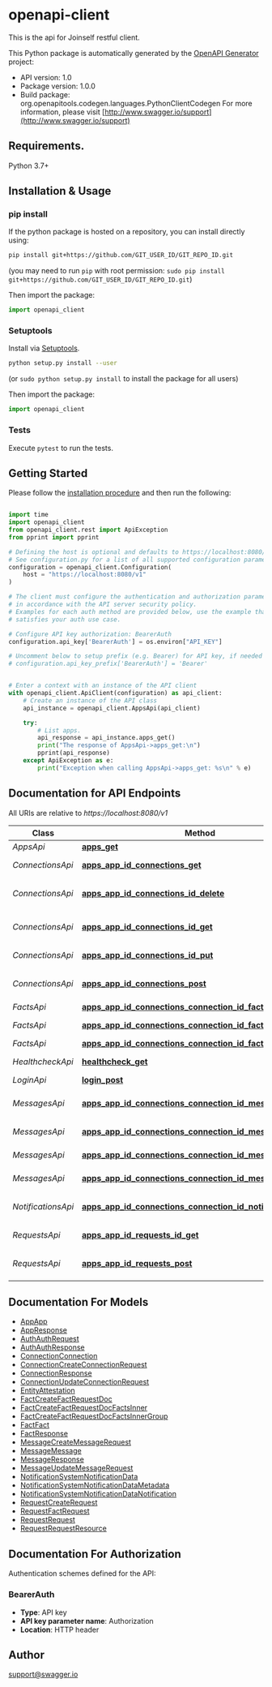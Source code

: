 # openapi-client
This is the api for Joinself restful client.

This Python package is automatically generated by the [OpenAPI Generator](https://openapi-generator.tech) project:

- API version: 1.0
- Package version: 1.0.0
- Build package: org.openapitools.codegen.languages.PythonClientCodegen
For more information, please visit [http://www.swagger.io/support](http://www.swagger.io/support)

## Requirements.

Python 3.7+

## Installation & Usage
### pip install

If the python package is hosted on a repository, you can install directly using:

```sh
pip install git+https://github.com/GIT_USER_ID/GIT_REPO_ID.git
```
(you may need to run `pip` with root permission: `sudo pip install git+https://github.com/GIT_USER_ID/GIT_REPO_ID.git`)

Then import the package:
```python
import openapi_client
```

### Setuptools

Install via [Setuptools](http://pypi.python.org/pypi/setuptools).

```sh
python setup.py install --user
```
(or `sudo python setup.py install` to install the package for all users)

Then import the package:
```python
import openapi_client
```

### Tests

Execute `pytest` to run the tests.

## Getting Started

Please follow the [installation procedure](#installation--usage) and then run the following:

```python

import time
import openapi_client
from openapi_client.rest import ApiException
from pprint import pprint

# Defining the host is optional and defaults to https://localhost:8080/v1
# See configuration.py for a list of all supported configuration parameters.
configuration = openapi_client.Configuration(
    host = "https://localhost:8080/v1"
)

# The client must configure the authentication and authorization parameters
# in accordance with the API server security policy.
# Examples for each auth method are provided below, use the example that
# satisfies your auth use case.

# Configure API key authorization: BearerAuth
configuration.api_key['BearerAuth'] = os.environ["API_KEY"]

# Uncomment below to setup prefix (e.g. Bearer) for API key, if needed
# configuration.api_key_prefix['BearerAuth'] = 'Bearer'


# Enter a context with an instance of the API client
with openapi_client.ApiClient(configuration) as api_client:
    # Create an instance of the API class
    api_instance = openapi_client.AppsApi(api_client)

    try:
        # List apps.
        api_response = api_instance.apps_get()
        print("The response of AppsApi->apps_get:\n")
        pprint(api_response)
    except ApiException as e:
        print("Exception when calling AppsApi->apps_get: %s\n" % e)

```

## Documentation for API Endpoints

All URIs are relative to *https://localhost:8080/v1*

Class | Method | HTTP request | Description
------------ | ------------- | ------------- | -------------
*AppsApi* | [**apps_get**](docs/AppsApi.md#apps_get) | **GET** /apps | List apps.
*ConnectionsApi* | [**apps_app_id_connections_get**](docs/ConnectionsApi.md#apps_app_id_connections_get) | **GET** /apps/{app_id}/connections | List connections.
*ConnectionsApi* | [**apps_app_id_connections_id_delete**](docs/ConnectionsApi.md#apps_app_id_connections_id_delete) | **DELETE** /apps/{app_id}/connections/{id} | Deletes an existing connection.
*ConnectionsApi* | [**apps_app_id_connections_id_get**](docs/ConnectionsApi.md#apps_app_id_connections_id_get) | **GET** /apps/{app_id}/connections/{id} | Get connection details.
*ConnectionsApi* | [**apps_app_id_connections_id_put**](docs/ConnectionsApi.md#apps_app_id_connections_id_put) | **PUT** /apps/{app_id}/connections/{id} | Updates a connection.
*ConnectionsApi* | [**apps_app_id_connections_post**](docs/ConnectionsApi.md#apps_app_id_connections_post) | **POST** /apps/{app_id}/connections | Creates a new connection.
*FactsApi* | [**apps_app_id_connections_connection_id_facts_get**](docs/FactsApi.md#apps_app_id_connections_connection_id_facts_get) | **GET** /apps/{app_id}/connections/{connection_id}/facts | List facts.
*FactsApi* | [**apps_app_id_connections_connection_id_facts_id_get**](docs/FactsApi.md#apps_app_id_connections_connection_id_facts_id_get) | **GET** /apps/{app_id}/connections/{connection_id}/facts/{id} | Get fact details.
*FactsApi* | [**apps_app_id_connections_connection_id_facts_post**](docs/FactsApi.md#apps_app_id_connections_connection_id_facts_post) | **POST** /apps/{app_id}/connections/{connection_id}/facts | Issues a fact.
*HealthcheckApi* | [**healthcheck_get**](docs/HealthcheckApi.md#healthcheck_get) | **GET** /healthcheck | healthcheck endpoint
*LoginApi* | [**login_post**](docs/LoginApi.md#login_post) | **POST** /login | Authenticate.
*MessagesApi* | [**apps_app_id_connections_connection_id_messages_get**](docs/MessagesApi.md#apps_app_id_connections_connection_id_messages_get) | **GET** /apps/{app_id}/connections/{connection_id}/messages | List conversation messages.
*MessagesApi* | [**apps_app_id_connections_connection_id_messages_jti_get**](docs/MessagesApi.md#apps_app_id_connections_connection_id_messages_jti_get) | **GET** /apps/{app_id}/connections/{connection_id}/messages/{jti} | Gets a message.
*MessagesApi* | [**apps_app_id_connections_connection_id_messages_jti_put**](docs/MessagesApi.md#apps_app_id_connections_connection_id_messages_jti_put) | **PUT** /apps/{app_id}/connections/{connection_id}/messages/{jti} | Edits a message.
*MessagesApi* | [**apps_app_id_connections_connection_id_messages_post**](docs/MessagesApi.md#apps_app_id_connections_connection_id_messages_post) | **POST** /apps/{app_id}/connections/{connection_id}/messages | Sends a message.
*NotificationsApi* | [**apps_app_id_connections_connection_id_notify_post**](docs/NotificationsApi.md#apps_app_id_connections_connection_id_notify_post) | **POST** /apps/{app_id}/connections/{connection_id}/notify | Sends a system notification.
*RequestsApi* | [**apps_app_id_requests_id_get**](docs/RequestsApi.md#apps_app_id_requests_id_get) | **GET** /apps/{app_id}/requests/{id} | Get request details.
*RequestsApi* | [**apps_app_id_requests_post**](docs/RequestsApi.md#apps_app_id_requests_post) | **POST** /apps/{app_id}/requests | Sends a request request.


## Documentation For Models

 - [AppApp](docs/AppApp.md)
 - [AppResponse](docs/AppResponse.md)
 - [AuthAuthRequest](docs/AuthAuthRequest.md)
 - [AuthAuthResponse](docs/AuthAuthResponse.md)
 - [ConnectionConnection](docs/ConnectionConnection.md)
 - [ConnectionCreateConnectionRequest](docs/ConnectionCreateConnectionRequest.md)
 - [ConnectionResponse](docs/ConnectionResponse.md)
 - [ConnectionUpdateConnectionRequest](docs/ConnectionUpdateConnectionRequest.md)
 - [EntityAttestation](docs/EntityAttestation.md)
 - [FactCreateFactRequestDoc](docs/FactCreateFactRequestDoc.md)
 - [FactCreateFactRequestDocFactsInner](docs/FactCreateFactRequestDocFactsInner.md)
 - [FactCreateFactRequestDocFactsInnerGroup](docs/FactCreateFactRequestDocFactsInnerGroup.md)
 - [FactFact](docs/FactFact.md)
 - [FactResponse](docs/FactResponse.md)
 - [MessageCreateMessageRequest](docs/MessageCreateMessageRequest.md)
 - [MessageMessage](docs/MessageMessage.md)
 - [MessageResponse](docs/MessageResponse.md)
 - [MessageUpdateMessageRequest](docs/MessageUpdateMessageRequest.md)
 - [NotificationSystemNotificationData](docs/NotificationSystemNotificationData.md)
 - [NotificationSystemNotificationDataMetadata](docs/NotificationSystemNotificationDataMetadata.md)
 - [NotificationSystemNotificationDataNotification](docs/NotificationSystemNotificationDataNotification.md)
 - [RequestCreateRequest](docs/RequestCreateRequest.md)
 - [RequestFactRequest](docs/RequestFactRequest.md)
 - [RequestRequest](docs/RequestRequest.md)
 - [RequestRequestResource](docs/RequestRequestResource.md)


<a id="documentation-for-authorization"></a>
## Documentation For Authorization


Authentication schemes defined for the API:
<a id="BearerAuth"></a>
### BearerAuth

- **Type**: API key
- **API key parameter name**: Authorization
- **Location**: HTTP header


## Author

support@swagger.io


